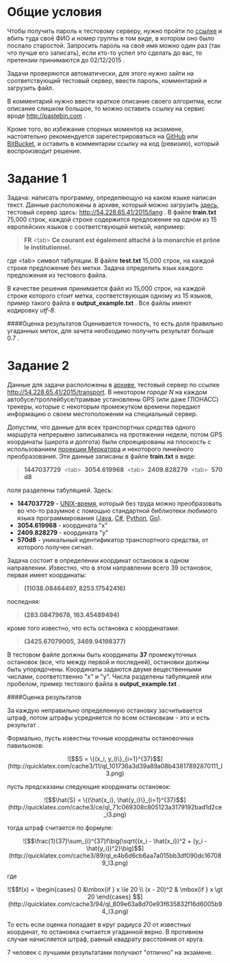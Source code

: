 # Общие условия

Чтобы получить пароль к тестовому серверу, нужно пройти по [ссылке](http://54.228.65.41/2015/register) и вбить туда своё ФИО и номер группы в том виде, в котором оно было послало старостой. Запросить пароль на своё имя можно один раз (так что лучше его записать), если кто-то успел это сделать до вас, то претензии принимаются до 02/12/2015 .

Задачи проверяются автоматически, для этого нужно зайти на соответствующий тестовый сервер, ввести пароль, комментарий и загрузить файл.

В комментарий нужно ввести краткое описание своего алгоритма, если описание слишком большое, то можно оставить ссылку на сервис вроде http://pastebin.com .

Кроме того, во избежание спорных моментов на экзамене, настоятельно рекомендуется зарегестрироваться на [GitHub](http://github.com) или [BitBucket](http://bitbucket.org), и оставить в комментарии ссылку на код (ревизию), который воспроизводит решение. 


# Задание 1

Задача: написать программу, определяющую на каком языке написан текст. Данные расположены в архиве, который можно загрузить  [здесь](https://raw.githubusercontent.com/alexmk7/pm_practice_2015/master/lang_task.zip), тестовый сервер здесь: http://54.228.65.41/2015/lang . В файле **train.txt** 75,000 строк, каждой строке содержится предложение на одном из 15 европейских языков c соответствующей меткой, например:

>    **FR**&nbsp;&lt;tab&gt;&nbsp;**Ce courant est également attaché à la monarchie et prône le   institutionnel.**

где &lt;tab&gt; символ табуляции. В файле **test.txt** 15,000 строк, на каждой строке предложение без метки. Задача определить язык каждого предложения из тестового файла. 

В качестве решения принимается файл из 15,000 строк, на каждой строке которого стоит метка, соответствующая одному из 15 языков, пример такого файла в **output_example.txt** . Все файлы имеют кодировку *utf-8*.

####Оценка результатов
Оценивается точность, то есть доля правильно угаданных меток, для зачета необходимо получить результат больше 0.7 .

# Задание 2

Данные для задачи расположены в [архиве](https://raw.githubusercontent.com/alexmk7/pm_practice_2015/master/lang_task.zip), тестовый сервер по ссылке http://54.228.65.41/2015/transport. В некотором *городе N* на каждом автобусе/троллейбусе/трамвае установлены GPS (или даже ГЛОНАСС) трекеры, которые с некоторым промежутком времени передают информацию о своем местоположении на специальный сервер. 

Допустим, что данные для всех транспортных средства одного маршрута непрерывно записывались на протяжении недели, потом GPS координаты (широта и долгота) были спроецированы на плоскость с использованием [проекции Меркатора](https://www.google.ru/url?sa=t&rct=j&q=&esrc=s&source=web&cd=4&cad=rja&uact=8&ved=0ahUKEwi7w4O806LJAhXka3IKHZEdBrsQFggqMAM&url=https%3A%2F%2Fru.wikipedia.org%2Fwiki%2F%25D0%259F%25D1%2580%25D0%25BE%25D0%25B5%25D0%25BA%25D1%2586%25D0%25B8%25D1%258F_%25D0%259C%25D0%25B5%25D1%2580%25D0%25BA%25D0%25B0%25D1%2582%25D0%25BE%25D1%2580%25D0%25B0&usg=AFQjCNFQ9VeFoU31ouuKlCvoUVbA2I3nRQ) и некоторого линейного преобразования. Эти данные записаны в файле **train.txt** в виде:

>    **1447037729**&nbsp;&nbsp;&lt;tab&gt;&nbsp;&nbsp;**3054.619968**&nbsp;&nbsp;&lt;tab&gt;&nbsp;&nbsp;**2409.828279**&nbsp;&nbsp;&lt;tab&gt;&nbsp;&nbsp;**570d8**

поля разделены табуляцией. Здесь:
- **1447037729** - [UNIX-время](https://ru.wikipedia.org/wiki/UNIX-%D0%B2%D1%80%D0%B5%D0%BC%D1%8F), который без труда можно преобразовать во что-то разумное с помощью стандартной библиотеки  любимого языка программирования ([Java](https://docs.oracle.com/javase/8/docs/api/java/time/Instant.html#ofEpochSecond-long-), [C#](http://stackoverflow.com/questions/249760/how-to-convert-a-unix-timestamp-to-datetime-and-vice-versa), [Python](https://docs.python.org/2/library/datetime.html#datetime.date.fromtimestamp), [Go](https://golang.org/pkg/time/#Unix)).
- **3054.619968** - координата "x"
- **2409.828279** - координата "y"
- **570d8** - уникальный идентификатор транспортного средства, от которого получен сигнал. 

Задача состоит в определении координат остановок в одном направлении. Известно, что в этом направлении всего 39 остановок, первая имеет координаты:

>   **(11038.08464497, 8253.17542416)**

последняя:

>   **(283.08479678,  163.45489494)**

кроме того известно, что есть остановка с координатами:

>   **(3425.67079005, 3469.94198377)**

В тестовом файле должны быть координаты **37** промежуточных остановок (все, что между первой и последней), остановки должны быть упорядочены. Координаты задаются двумя вещественными числами, соответственно "x" и "y". Числа разделены табуляцией или пробелом, пример тестового файла в **output_example.txt** .

####Оценка результатов

За каждую неправильно определенную остановку засчитывается штраф, потом штрафы усредняется по всем остановкам - это и есть результат . 

Формально, пусть известны точные координаты остановочных павильонов:

<center>![$$S = \{(x_i, y_i)\}_{i=1}^{37}$$](http://quicklatex.com/cache3/11/ql_101736a3d39a89a08b43817892870111_l3.png)</center>

пусть предсказаны следующие координаты остановок:

<center>![$$\hat{S} = \{(\hat{x_i}, \hat{y_i}\}_{i=1}^{37}$$](http://quicklatex.com/cache3/ce/ql_71c069308c805123a3179192bad1d2ce_l3.png)</center>

тогда штраф считается по формуле:

<center>![$$\frac{1}{37}\sum_{i}^{37}f\big(\sqrt{(x_i - \hat{x_i})^2 + (y_i - \hat{y_i})^2}\big)$$](http://quicklatex.com/cache3/89/ql_e4b6d6cb6aa7a015bb3df090dc167089_l3.png)</center>

где
<center>
![$$f(x) = \begin{cases} 0 &\mbox{if } x \le 20 \\ (x - 20)^2 & \mbox{if } x \gt 20 \end{cases} $$](http://quicklatex.com/cache3/94/ql_809e63a8d70e93f635832f16d6005b94_l3.png)</center>

То есть если оценка попадает в круг радиуса *20* от известных координат, то остановка считается угаданной верно. В противном случае начисляется штраф, равный квадрату расстояния от круга. 

7 человек с лучшими результатами получают "отлично" на экзамене. 

